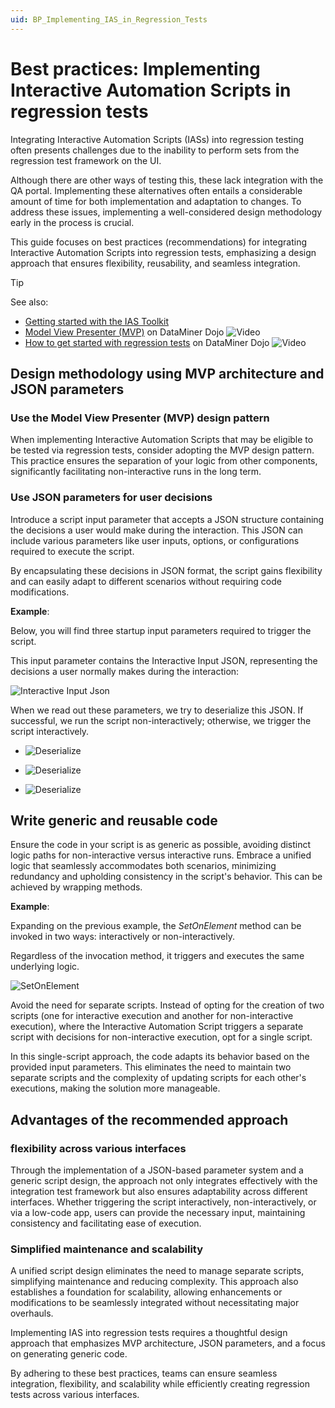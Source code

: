 ```yaml
---
uid: BP_Implementing_IAS_in_Regression_Tests
---
```


# Best practices: Implementing Interactive Automation Scripts in regression tests

Integrating Interactive Automation Scripts (IASs) into regression testing often presents challenges due to the inability to perform sets from the regression test framework on the UI.

Although there are other ways of testing this, these lack integration with the QA portal. Implementing these alternatives often entails a considerable amount of time for both implementation and adaptation to changes. To address these issues, implementing a well-considered design methodology early in the process is crucial.

This guide focuses on best practices (recommendations) for integrating Interactive Automation Scripts into regression tests, emphasizing a design approach that ensures flexibility, reusability, and seamless integration.

> [!TIP]
> See also:
>
> - [Getting started with the IAS Toolkit](xref:Getting_Started_with_the_IAS_Toolkit)
> - [Model View Presenter (MVP)](https://community.dataminer.services/courses/dataminer-automation/lessons/model-view-presenter/) on DataMiner Dojo ![Video](~/user-guide/images/video_Duo.png)
> - [How to get started with regression tests](https://community.dataminer.services/video/how-to-get-started-with-regression-tests/) on DataMiner Dojo ![Video](~/user-guide/images/video_Duo.png)

## Design methodology using MVP architecture and JSON parameters

### Use the Model View Presenter (MVP) design pattern

When implementing Interactive Automation Scripts that may be eligible to be tested via regression tests, consider adopting the MVP design pattern. This practice ensures the separation of your logic from other components, significantly facilitating non-interactive runs in the long term.

### Use JSON parameters for user decisions

Introduce a script input parameter that accepts a JSON structure containing the decisions a user would make during the interaction. This JSON can include various parameters like user inputs, options, or configurations required to execute the script.

By encapsulating these decisions in JSON format, the script gains flexibility and can easily adapt to different scenarios without requiring code modifications.

**Example**:

Below, you will find three startup input parameters required to trigger the script.

This input parameter contains the Interactive Input JSON, representing the decisions a user normally makes during the interaction:

![Interactive Input Json](~/develop/images/InteractiveInputJson.png)

When we read out these parameters, we try to deserialize this JSON. If successful, we run the script non-interactively; otherwise, we trigger the script interactively.

- ![Deserialize](~/develop/images/Deserialize.png)

- ![Deserialize](~/develop/images/Deserialize2.png)

- ![Deserialize](~/develop/images/Deserialize3.png)

## Write generic and reusable code

Ensure the code in your script is as generic as possible, avoiding distinct logic paths for non-interactive versus interactive runs. Embrace a unified logic that seamlessly accommodates both scenarios, minimizing redundancy and upholding consistency in the script's behavior. This can be achieved by wrapping methods.

**Example**:

Expanding on the previous example, the *SetOnElement* method can be invoked in two ways: interactively or non-interactively.

Regardless of the invocation method, it triggers and executes the same underlying logic.

![SetOnElement](~/develop/images/SetOnElement.png)

Avoid the need for separate scripts. Instead of opting for the creation of two scripts (one for interactive execution and another for non-interactive execution), where the Interactive Automation Script triggers a separate script with decisions for non-interactive execution, opt for a single script.

In this single-script approach, the code adapts its behavior based on the provided input parameters. This eliminates the need to maintain two separate scripts and the complexity of updating scripts for each other's executions, making the solution more manageable.

## Advantages of the recommended approach

### flexibility across various interfaces

Through the implementation of a JSON-based parameter system and a generic script design, the approach not only integrates effectively with the integration test framework but also ensures adaptability across different interfaces. Whether triggering the script interactively, non-interactively, or via a low-code app, users can provide the necessary input, maintaining consistency and facilitating ease of execution.

### Simplified maintenance and scalability

A unified script design eliminates the need to manage separate scripts, simplifying maintenance and reducing complexity. This approach also establishes a foundation for scalability, allowing enhancements or modifications to be seamlessly integrated without necessitating major overhauls.

Implementing IAS into regression tests requires a thoughtful design approach that emphasizes MVP architecture, JSON parameters, and a focus on generating generic code.

By adhering to these best practices, teams can ensure seamless integration, flexibility, and scalability while efficiently creating regression tests across various interfaces.
